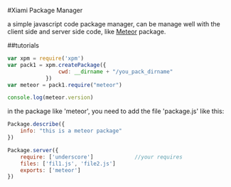 #Xiami Package Manager

a simple javascript code package manager, can be manage well
with the client side and server side code, like [Meteor](https://github.com/meteor/meteor) package.

##tutorials

```javascript
var xpm = require('xpm')
var pack1 = xpm.createPackage({
                cwd: __dirname + "/you_pack_dirname"
            })
var meteor = pack1.require("meteor")

console.log(meteor.version)

```

in the package like 'meteor', you need to add the file 'package.js' like this:

```javascript
Package.describe({
    info: "this is a meteor package"
})

Package.server({
    require: ['underscore']             //your requires
    files: ['fil1.js', 'file2.js']
    exports: ['meteor']
})

```
